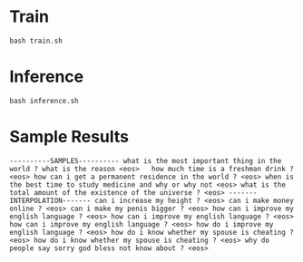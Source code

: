 # Train
`bash train.sh`

# Inference
`bash inference.sh`

# Sample Results
`
----------SAMPLES----------
what is the most important thing in the world ? what is the reason <eos>  
how much time is a freshman drink ? <eos>
how can i get a permanent residence in the world ? <eos>
when is the best time to study medicine and why or why not <eos>
what is the total amount of the existence of the universe ? <eos>
-------INTERPOLATION-------
can i increase my height ? <eos>
can i make money online ? <eos>
can i make my penis bigger ? <eos>
how can i improve my english language ? <eos>
how can i improve my english language ? <eos>
how can i improve my english language ? <eos>
how do i improve my english language ? <eos>
how do i know whether my spouse is cheating ? <eos>
how do i know whether my spouse is cheating ? <eos>
why do people say sorry god bless not know about ? <eos>
`
